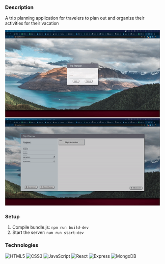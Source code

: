 ### Description
A trip planning application for travelers to plan out and organize their activities for their vacation

![Login](demo/trip_planner_login.gif)
![New Task](demo/trip_planner_task.gif)

### Setup
1. Compile bundle.js: `npm run build-dev`
2. Start the server: `num run start-dev`

### Technologies
![HTML5](https://img.shields.io/badge/-HTML5-black?style=plastic-square&logo=html5)
![CSS3](https://img.shields.io/badge/-CSS3-black?style=plastic-square&logo=css3&logoColor=1572B6)
![JavaScript](https://img.shields.io/badge/-JavaScript-black?style=plastic-square&logo=javascript)
![React](https://img.shields.io/badge/-React-black?style=plastic-square&logo=react)
![Express](https://img.shields.io/badge/-Express-black?style=plastic-square&logo=Express)
![MongoDB](https://img.shields.io/badge/-MongoDB-black?style=plastic-square&logo=mongodb)
